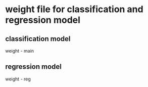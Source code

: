 # weight file for classification and regression model  

## classification model  

weight - main

## regression model  

weight - reg 